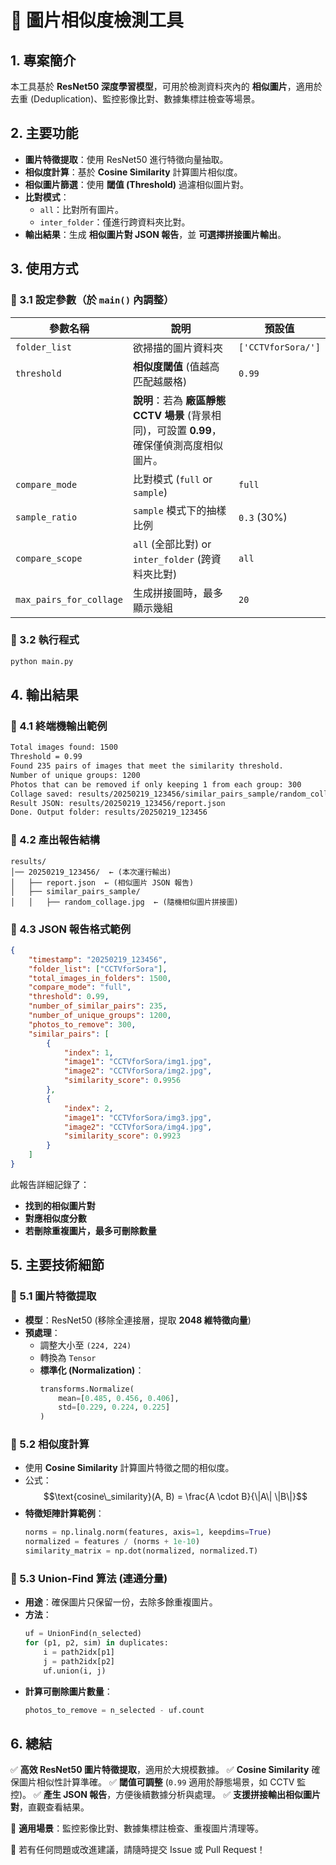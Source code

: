 # 📌 圖片相似度檢測工具

## **1. 專案簡介**
本工具基於 **ResNet50 深度學習模型**，可用於檢測資料夾內的 **相似圖片**，適用於去重 (Deduplication)、監控影像比對、數據集標註檢查等場景。

## **2. 主要功能**
- **圖片特徵提取**：使用 ResNet50 進行特徵向量抽取。
- **相似度計算**：基於 **Cosine Similarity** 計算圖片相似度。
- **相似圖片篩選**：使用 **閾值 (Threshold)** 過濾相似圖片對。
- **比對模式**：
  - `all`：比對所有圖片。
  - `inter_folder`：僅進行跨資料夾比對。
- **輸出結果**：生成 **相似圖片對 JSON 報告**，並 **可選擇拼接圖片輸出**。

## **3. 使用方式**

### **📌 3.1 設定參數（於 `main()` 內調整）**

| 參數名稱 | 說明 | 預設值 |
|----------|---------------------------------|-------|
| `folder_list` | 欲掃描的圖片資料夾 | `['CCTVforSora/']` |
| `threshold` | **相似度閾值** (值越高匹配越嚴格) | `0.99` |
| | **說明**：若為 **廠區靜態 CCTV 場景** (背景相同)，可設置 **0.99**，確保僅偵測高度相似圖片。 |
| `compare_mode` | 比對模式 (`full` or `sample`) | `full` |
| `sample_ratio` | `sample` 模式下的抽樣比例 | `0.3` (30%) |
| `compare_scope` | `all` (全部比對) or `inter_folder` (跨資料夾比對) | `all` |
| `max_pairs_for_collage` | 生成拼接圖時，最多顯示幾組 | `20` |

### **📌 3.2 執行程式**
```bash
python main.py
```

## **4. 輸出結果**

### **📌 4.1 終端機輸出範例**
```bash
Total images found: 1500
Threshold = 0.99
Found 235 pairs of images that meet the similarity threshold.
Number of unique groups: 1200
Photos that can be removed if only keeping 1 from each group: 300
Collage saved: results/20250219_123456/similar_pairs_sample/random_collage.jpg
Result JSON: results/20250219_123456/report.json
Done. Output folder: results/20250219_123456
```

### **📌 4.2 產出報告結構**
```
results/
│── 20250219_123456/  ← (本次運行輸出)
│   ├── report.json  ← (相似圖片 JSON 報告)
│   ├── similar_pairs_sample/  
│   │   ├── random_collage.jpg  ← (隨機相似圖片拼接圖)
```

### **📌 4.3 JSON 報告格式範例**
```json
{
    "timestamp": "20250219_123456",
    "folder_list": ["CCTVforSora"],
    "total_images_in_folders": 1500,
    "compare_mode": "full",
    "threshold": 0.99,
    "number_of_similar_pairs": 235,
    "number_of_unique_groups": 1200,
    "photos_to_remove": 300,
    "similar_pairs": [
        {
            "index": 1,
            "image1": "CCTVforSora/img1.jpg",
            "image2": "CCTVforSora/img2.jpg",
            "similarity_score": 0.9956
        },
        {
            "index": 2,
            "image1": "CCTVforSora/img3.jpg",
            "image2": "CCTVforSora/img4.jpg",
            "similarity_score": 0.9923
        }
    ]
}
```

此報告詳細記錄了：
- **找到的相似圖片對**
- **對應相似度分數**
- **若刪除重複圖片，最多可刪除數量**

## **5. 主要技術細節**

### **📌 5.1 圖片特徵提取**
- **模型**：ResNet50 (移除全連接層，提取 **2048 維特徵向量**)
- **預處理**：
  - 調整大小至 `(224, 224)`
  - 轉換為 `Tensor`
  - **標準化 (Normalization)**：
    ```python
    transforms.Normalize(
        mean=[0.485, 0.456, 0.406],
        std=[0.229, 0.224, 0.225]
    )
    ```

### **📌 5.2 相似度計算**
- 使用 **Cosine Similarity** 計算圖片特徵之間的相似度。
- 公式：
  $$\text{cosine\_similarity}(A, B) = \frac{A \cdot B}{\|A\| \|B\|}$$
- **特徵矩陣計算範例**：
  ```python
  norms = np.linalg.norm(features, axis=1, keepdims=True)
  normalized = features / (norms + 1e-10)
  similarity_matrix = np.dot(normalized, normalized.T)
  ```

### **📌 5.3 Union-Find 算法 (連通分量)**
- **用途**：確保圖片只保留一份，去除多餘重複圖片。
- **方法**：
  ```python
  uf = UnionFind(n_selected)
  for (p1, p2, sim) in duplicates:
      i = path2idx[p1]
      j = path2idx[p2]
      uf.union(i, j)
  ```
- **計算可刪除圖片數量**：
  ```python
  photos_to_remove = n_selected - uf.count
  ```

## **6. 總結**
✅ **高效 ResNet50 圖片特徵提取**，適用於大規模數據。
✅ **Cosine Similarity** 確保圖片相似性計算準確。
✅ **閾值可調整** (`0.99` 適用於靜態場景，如 CCTV 監控)。
✅ **產生 JSON 報告**，方便後續數據分析與處理。
✅ **支援拼接輸出相似圖片對**，直觀查看結果。

📌 **適用場景**：監控影像比對、數據集標註檢查、重複圖片清理等。

🚀 若有任何問題或改進建議，請隨時提交 Issue 或 Pull Request！

